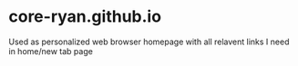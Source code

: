 # core-ryan.github.io
Used as personalized web browser homepage with all relavent links I need in home/new tab page
